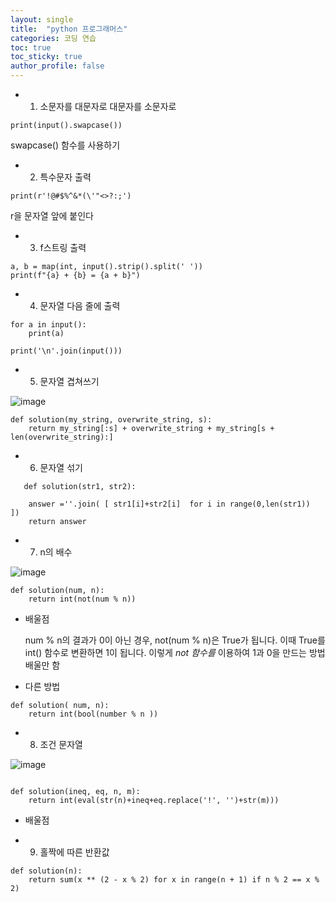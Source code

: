 ```yaml
---
layout: single
title:  "python 프로그래머스"
categories: 코딩 연습
toc: true
toc_sticky: true
author_profile: false
---
```


* 1. 소문자를 대문자로 대문자를 소문자로

```
print(input().swapcase())
```

swapcase() 함수를 사용하기


* 2. 특수문자 출력

```
print(r'!@#$%^&*(\'"<>?:;')
```

r을 문자열 앞에 붙인다


* 3. f스트링 출력

```
a, b = map(int, input().strip().split(' '))
print(f"{a} + {b} = {a + b}")
```

* 4. 문자열 다음 줄에 출력

```
for a in input():
    print(a)
```

```
print('\n'.join(input()))
```


* 5. 문자열 겹쳐쓰기

![image](https://github.com/Idealm99/idealm99.github.io/assets/112872986/1a77d77a-bbac-44fd-b803-2a16a9240df3)

```
def solution(my_string, overwrite_string, s):
    return my_string[:s] + overwrite_string + my_string[s + len(overwrite_string):]
```

* 6. 문자열 섞기

```
   def solution(str1, str2):
    
    answer =''.join( [ str1[i]+str2[i]  for i in range(0,len(str1))  ])
    return answer
```


* 7. n의 배수

![image](https://github.com/Idealm99/idealm99.github.io/assets/112872986/54ca781b-2b88-4f4d-afd5-18011850f0d4)

```
def solution(num, n):
    return int(not(num % n))
```

* 배울점 

     num % n의 결과가 0이 아닌 경우,
     not(num % n)은 True가 됩니다. 
     이때 True를 int() 함수로 변환하면 1이 됩니다.
     이렇게 *not 함수를* 이용하여 1과 0을 만드는 방법 배울만 함

* 다른 방법

```
def solution( num, n):
    return int(bool(number % n ))
```


* 8. 조건 문자열

![image](https://github.com/Idealm99/idealm99.github.io/assets/112872986/0d6cddcd-0faf-4ede-8f61-d88b289545ea)

```

def solution(ineq, eq, n, m):
    return int(eval(str(n)+ineq+eq.replace('!', '')+str(m)))    
```

* 배울점


* 9. 홀짝에 따른 반환값

```
def solution(n):
    return sum(x ** (2 - x % 2) for x in range(n + 1) if n % 2 == x % 2)
```
